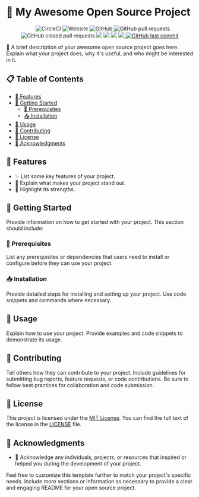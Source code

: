 <!-- Project Title -->
# 🚀 My Awesome Open Source Project

<!-- Badges -->
<p align='center'>
<img alt="" src="https://img.shields.io/github/stars/yourusername/yourproject"/>
<img alt="" src="https://img.shields.io/github/forks/yourusername/yourproject"/>
<img alt="" src="https://img.shields.io/github/issues/yourusername/yourproject"/>
<img alt="" src="https://img.shields.io/github/license/yourusername/yourproject"/>
<img alt="CircleCI" src="https://img.shields.io/circleci/build/github/srikanth-iyengar/template">
<img alt="Website" src="https://img.shields.io/website?down_color=lightgrey&down_message=offline&up_color=green&url=https%3A%2F%2Fgateway-srikanth-iyengar.cloud.okteto.net%2Fapi%2Fv1%2Fuser%2Fswagger-ui%2Findex.html">
<img alt="GitHub" src="https://img.shields.io/github/license/srikanth-iyengar/template">
<img alt="GitHub pull requests" src="https://img.shields.io/github/issues-pr/srikanth-iyengar/template">
<img alt="GitHub closed pull requests" src="https://img.shields.io/github/issues-pr-closed-raw/srikanth-iyengar/template">
<img src ='https://visitor-badge.laobi.icu/badge?page_id=srikanth-iyengar.template'>
<img src ='https://img.shields.io/badge/version-0.0.1-blue'>
<img src="https://img.shields.io/github/commit-activity/m/srikanth-iyengar/template" />
<a href="https://github.com/srikanth-iyengar/template/graphs/contributors" alt="Contributors">
<img src="https://img.shields.io/github/contributors/srikanth-iyengar/template" />
<img alt="GitHub last commit" src="https://img.shields.io/github/last-commit/srikanth-iyengar/template">
</a>
</p>


<!-- Project Description -->
📖 A brief description of your awesome open source project goes here. Explain what your project does, why it's useful, and who might be interested in it.

<!-- Table of Contents -->
## 📋 Table of Contents
- [🌟 Features](#-features)
- [🚀 Getting Started](#-getting-started)
  - [🔧 Prerequisites](#-prerequisites)
  - [📥 Installation](#-installation)
- [📘 Usage](#-usage)
- [🤝 Contributing](#-contributing)
- [📝 License](#-license)
- [🙏 Acknowledgments](#-acknowledgments)

<!-- Features -->
## 🌟 Features

- ✨ List some key features of your project.
- 🚀 Explain what makes your project stand out.
- 💪 Highlight its strengths.

<!-- Getting Started -->
## 🚀 Getting Started

Provide information on how to get started with your project. This section should include:

### 🔧 Prerequisites

List any prerequisites or dependencies that users need to install or configure before they can use your project.

### 📥 Installation

Provide detailed steps for installing and setting up your project. Use code snippets and commands where necessary.

<!-- Usage -->
## 📘 Usage

Explain how to use your project. Provide examples and code snippets to demonstrate its usage.

<!-- Contributing -->
## 🤝 Contributing

Tell others how they can contribute to your project. Include guidelines for submitting bug reports, feature requests, or code contributions. Be sure to follow best practices for collaboration and code submission.

<!-- License -->
## 📝 License

This project is licensed under the [MIT License](LICENSE.md). You can find the full text of the license in the [LICENSE](LICENSE.md) file.

<!-- Acknowledgments -->
## 🙏 Acknowledgments

- 🙌 Acknowledge any individuals, projects, or resources that inspired or helped you during the development of your project.

Feel free to customize this template further to match your project's specific needs. Include more sections or information as necessary to provide a clear and engaging README for your open source project.
